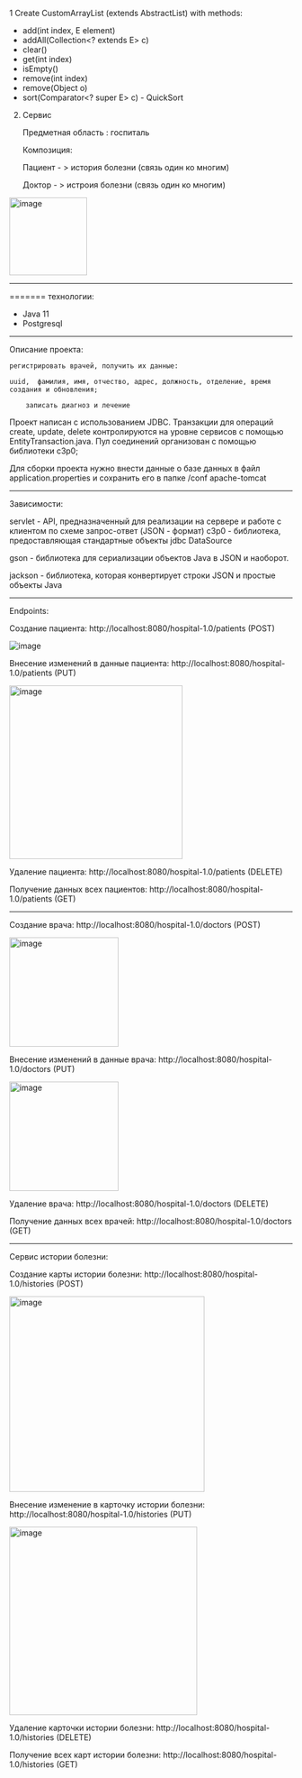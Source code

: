 1  Create CustomArrayList (extends AbstractList) with methods:
 - add(int index, E element)
 - addAll(Collection<? extends E> c)
 - clear()
 - get(int index)
 - isEmpty()
 - remove(int index)
 - remove(Object o)
 - sort(Comparator<? super E> c) - QuickSort


2. Сервис

   Предметная область : госпиталь

   Композиция:

   Пациент - >  история болезни (связь один ко многим)

   Доктор - >  истроия болезни (связь один ко многим)
 
    
<img width="138" alt="image" src="https://github.com/MMMMr1/intensive/assets/95496893/4720b54c-9d57-434f-88ce-f66b1026c4a3">

_______________________________________________________________________________

 
=======
 технологии:

 - Java 11
 - Postgresql 
______________________________________________________________________________

Описание проекта: 
   
   	регистрировать врачей, получить их данные: 
   
   	uuid,  фамилия, имя, отчество, адрес, должность, отделение, время создания и обновления;
		
  		записать диагноз и лечение

Проект написан с использованием JDBC.
Транзакции для операций create, update, delete контролируются на уровне сервисов с помощью EntityTransaction.java.
Пул соединений организован с помощью библиотеки c3p0;

Для сборки проекта нужно внести данные о базе данных в файл application.properties и сохранить его в папке /conf apache-tomcat

_______________________________________________________________________________   

Зависимости:

servlet -  API, предназначенный для реализации на сервере и работе с клиентом по схеме запрос-ответ (JSON - формат)
c3p0 - библиотека, предоставляющая стандартные объекты jdbc DataSource

gson - библиотека для сериализации объектов Java в JSON и наоборот.

jackson - библиотека, которая конвертирует строки JSON и простые объекты Java

________________________________________________________________________________


Endpoints:

Создание пациента: http://localhost:8080/hospital-1.0/patients (POST)

![image](https://github.com/MMMMr1/intensive/assets/95496893/95890769-29a7-46cf-a63d-4d91a654e5d3)

Внесение изменений в данные пациента: http://localhost:8080/hospital-1.0/patients (PUT)

<img width="308" alt="image" src="https://github.com/MMMMr1/intensive/assets/95496893/684ef0f6-ec54-4d2a-96bb-509566efa4e3">

Удаление пациента: http://localhost:8080/hospital-1.0/patients (DELETE)


Получение данных всех пациентов: http://localhost:8080/hospital-1.0/patients (GET)

_________________________________________________________________________________

Создание врача: http://localhost:8080/hospital-1.0/doctors (POST)

<img width="194" alt="image" src="https://github.com/MMMMr1/intensive/assets/95496893/4d080003-7fa8-4643-a092-c6aa37777380">


Внесение изменений в данные врача: http://localhost:8080/hospital-1.0/doctors (PUT)

<img width="194" alt="image" src="https://github.com/MMMMr1/intensive/assets/95496893/4d080003-7fa8-4643-a092-c6aa37777380">


Удаление врача: http://localhost:8080/hospital-1.0/doctors (DELETE)


Получение данных всех врачей: http://localhost:8080/hospital-1.0/doctors (GET)


_________________________________________________________________________________
Сервис истории болезни:

Создание карты истории болезни: http://localhost:8080/hospital-1.0/histories (POST)

<img width="347" alt="image" src="https://github.com/MMMMr1/intensive/assets/95496893/0b742ace-e2bf-414e-b5a1-4a77c2084a0a">

Внесение изменение в карточку истории болезни: http://localhost:8080/hospital-1.0/histories (PUT)

<img width="334" alt="image" src="https://github.com/MMMMr1/intensive/assets/95496893/27ea9f46-5a87-448e-b8ff-d602773ee35b">

Удаление карточки истории болезни: http://localhost:8080/hospital-1.0/histories (DELETE)

Получение всех карт истории болезни: http://localhost:8080/hospital-1.0/histories (GET)